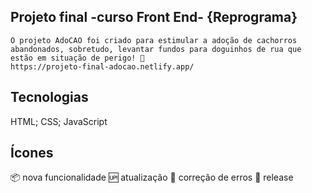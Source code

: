 ## Projeto final -curso Front End- {Reprograma} 
    
    O projeto AdoCAO foi criado para estimular a adoção de cachorros abandonados, sobretudo, levantar fundos para doguinhos de rua que estão em situação de perigo! 🐾
    https://projeto-final-adocao.netlify.app/

## Tecnologias

HTML;
CSS;
JavaScript

## Ícones
 :package: nova funcionalidade
 :up: atualização
 :bug: correção de erros
 :checkered_flag: release

